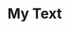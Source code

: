 <div id="toc">
  <ul style="list-style: none">
    <summary>
      <h1> My Text </h1>
    </summary>
  </ul>
</div>
